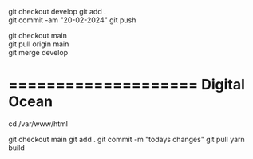git checkout develop
git add .           
git commit -am "20-02-2024"
git push

git checkout main   
git pull origin main        
git merge develop

====================
Digital Ocean
====================

cd /var/www/html

git checkout main
git add .
git commit -m "todays changes"
git pull
yarn build
